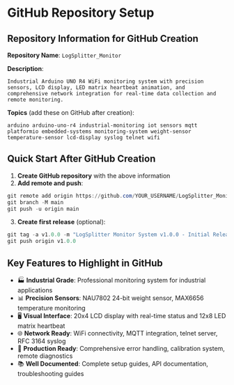 # GitHub Repository Setup

## Repository Information for GitHub Creation

**Repository Name**: `LogSplitter_Monitor`

**Description**: 
```
Industrial Arduino UNO R4 WiFi monitoring system with precision sensors, LCD display, LED matrix heartbeat animation, and comprehensive network integration for real-time data collection and remote monitoring.
```

**Topics** (add these on GitHub after creation):
```
arduino arduino-uno-r4 industrial-monitoring iot sensors mqtt platformio embedded-systems monitoring-system weight-sensor temperature-sensor lcd-display syslog telnet wifi
```

## Quick Start After GitHub Creation

1. **Create GitHub repository** with the above information
2. **Add remote and push**:
```powershell
git remote add origin https://github.com/YOUR_USERNAME/LogSplitter_Monitor.git
git branch -M main  
git push -u origin main
```

3. **Create first release** (optional):
```powershell
git tag -a v1.0.0 -m "LogSplitter Monitor System v1.0.0 - Initial Release"
git push origin v1.0.0
```

## Key Features to Highlight in GitHub

- 🏭 **Industrial Grade**: Professional monitoring system for industrial applications
- 📊 **Precision Sensors**: NAU7802 24-bit weight sensor, MAX6656 temperature monitoring
- 🖥️ **Visual Interface**: 20x4 LCD display with real-time status and 12x8 LED matrix heartbeat
- 🌐 **Network Ready**: WiFi connectivity, MQTT integration, telnet server, RFC 3164 syslog
- 🔧 **Production Ready**: Comprehensive error handling, calibration system, remote diagnostics
- 📚 **Well Documented**: Complete setup guides, API documentation, troubleshooting guides
